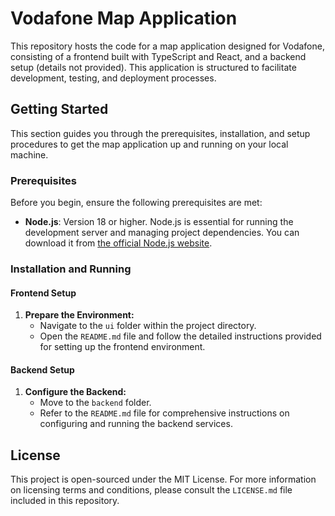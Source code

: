 # Vodafone Map Application

This repository hosts the code for a map application designed for Vodafone, consisting of a frontend built with TypeScript and React, and a backend setup (details not provided). This application is structured to facilitate development, testing, and deployment processes.

## Getting Started

This section guides you through the prerequisites, installation, and setup procedures to get the map application up and running on your local machine.

### Prerequisites

Before you begin, ensure the following prerequisites are met:

- **Node.js**: Version 18 or higher. Node.js is essential for running the development server and managing project dependencies. You can download it from [the official Node.js website](https://nodejs.org/).

### Installation and Running

#### Frontend Setup

1. **Prepare the Environment:**
   - Navigate to the `ui` folder within the project directory.
   - Open the `README.md` file and follow the detailed instructions provided for setting up the frontend environment.

#### Backend Setup

1. **Configure the Backend:**
   - Move to the `backend` folder.
   - Refer to the `README.md` file for comprehensive instructions on configuring and running the backend services.

## License

This project is open-sourced under the MIT License. For more information on licensing terms and conditions, please consult the `LICENSE.md` file included in this repository.
